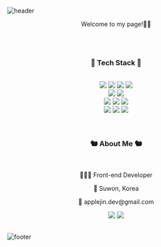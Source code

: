 ![header](https://capsule-render.vercel.app/api?type=wave&color=gradient&height=200&section=header&text=Hyejin%20Kwon&fontSize=70&fontColor=333333&animation=fadeIn)

<p align="center">Welcome to my page!👋🏼</p>
<br />
<br />
<h3 align="center">📓 Tech Stack 📓</h3>
<br />
<div align="center">
  <img src="https://img.shields.io/badge/Next.js-000?logo=nextdotjs&logoColor=fff&style=flat"/>
  <img src="https://img.shields.io/badge/-React-222222?style=flat&logo=react"/>
  <img src="https://img.shields.io/badge/Vue.js-35495E?style=flat&logo=vue.js&logoColor=4FC08D"/>
  <img src="https://img.shields.io/badge/Angular-DD0031?style=flat&logo=angular&logoColor=white"/>  
  <br />
  <img src="https://img.shields.io/badge/-TypeScript-007ACC?style=flat&logo=typescript&logoColor=white"/>
  <img src="https://img.shields.io/badge/-JavaScript-%23F7DF1C?style=flat&logo=javascript&logoColor=000000&labelColor=%23F7DF1C&color=%23FFCE5A"/>
  <br />
  <img src="https://img.shields.io/badge/Tailwind_CSS-38B2AC?style=flat&logo=tailwind-css&logoColor=white"/>
  <img src="https://img.shields.io/badge/-HTML5-E34F26?style=flat&logo=html5&logoColor=ffffff"/>
  <img src="https://img.shields.io/badge/-CSS3-007ACC?style=flat-&logo=css3"/>
  <br />
  <img src="https://img.shields.io/badge/docker-%230db7ed.svg?style=flat&logo=docker&logoColor=white"/>
  <img src="https://img.shields.io/badge/-Git-F05032?style=flat&logo=git&logoColor=ffffff"/>
  <img src="https://img.shields.io/badge/Jira-0052CC?style=flat&logo=Jira&logoColor=white"/>
  <br />
  
</div>
<br />
<br />
<div align="center">
  <h3>🐿 About Me 🐿</h3>
  <br />
<!--   <p>🎂 1996.05.07</p> -->
<!--   <p>🎓 Dankook University | Business Administration (bachelor)</p> -->
  <p>👩🏻‍💻 Front-end Developer</p>
  <p>📍 Suwon, Korea</p>
  <p>💌 applejin.dev@gmail.com</p>
  <a href="https://applejin-dev.notion.site/Hyejin-s-Resume-b1f80e106db349a4aa027f03e42a1633?pvs=4"><img src="https://img.shields.io/badge/-Notion-000000?style=flat&logo=notion"/></a>
  <a href="https://www.instagram.com/apple__jin/"><img src="https://img.shields.io/badge/-Instagram-E4405F?style=flat&logo=instagram&logoColor=ffffff"/></a>
</div>
<br />

![footer](https://capsule-render.vercel.app/api?type=wave&color=gradient&height=200&section=footer)
